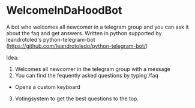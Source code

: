 # WelcomeInDaHoodBot
A bot who welcomes all newcomer in a telegram group and you can ask it about the faq and get answers. Written in python supported by leandrotoled's python-telegram-bot (https://github.com/leandrotoledo/python-telegram-bot/)

Idea:
1) Welcomes all newcomer in the telegram group with a message
2) You can find the fequently asked questions by typing /faq
  - Opens a custom keyboard
3) Votingsystem to get the best questions to the top.

